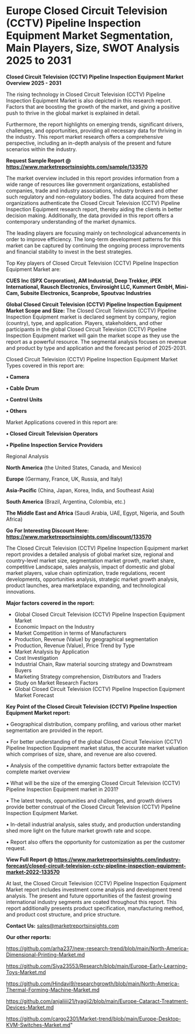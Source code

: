 # Europe Closed Circuit Television (CCTV) Pipeline Inspection Equipment Market Segmentation, Main Players, Size, SWOT Analysis 2025 to 2031

<Strong> Closed Circuit Television (CCTV) Pipeline Inspection Equipment Market Overview 2025 - 2031</strong>

The rising technology in Closed Circuit Television (CCTV) Pipeline Inspection Equipment Market is also depicted in this research report. Factors that are boosting the growth of the market, and giving a positive push to thrive in the global market is explained in detail.

Furthermore, the report highlights on emerging trends, significant drivers, challenges, and opportunities, providing all necessary data for thriving in the industry. This report market research offers a comprehensive perspective, including an in-depth analysis of the present and future scenarios within the industry.

<strong>Request Sample Report @ <a href=https://www.marketreportsinsights.com/sample/133570>https://www.marketreportsinsights.com/sample/133570</a></strong>

The market overview included in this report provides information from a wide range of resources like government organizations, established companies, trade and industry associations, industry brokers and other such regulatory and non-regulatory bodies. The data acquired from these organizations authenticate the Closed Circuit Television (CCTV) Pipeline Inspection Equipment research report, thereby aiding the clients in better decision making. Additionally, the data provided in this report offers a contemporary understanding of the market dynamics.

The leading players are focusing mainly on technological advancements in order to improve efficiency. The long-term development patterns for this market can be captured by continuing the ongoing process improvements and financial stability to invest in the best strategies.

Top Key players of Closed Circuit Television (CCTV) Pipeline Inspection Equipment Market are:

<strong>CUES Inc (SPX Corporation), AM Industrial, Deep Trekker, iPEK International, Rausch Electronics, Envirosight LLC, Kummert GmbH, Mini-Cam, Subsite Electronics, Scanprobe, Spoutvac Industries</strong>

<strong><b>Global Closed Circuit Television (CCTV) Pipeline Inspection Equipment Market Scope and Size:</b></strong>
The Closed Circuit Television (CCTV) Pipeline Inspection Equipment market is declared segment by company, region (country), type, and application. Players, stakeholders, and other participants in the global Closed Circuit Television (CCTV) Pipeline Inspection Equipment market will gain the market scope as they use the report as a powerful resource. The segmental analysis focuses on revenue and product by type and application and the forecast period of 2025-2031.

Closed Circuit Television (CCTV) Pipeline Inspection Equipment Market Types covered in this report are:

<strong>• Camera

• Cable Drum

• Control Units

• Others</strong>

Market Applications covered in this report are:

<strong>• Closed Circuit Television Operators

• Pipeline Inspection Service Providers</strong> 

Regional Analysis

<strong>North America</strong> (the United States, Canada, and Mexico)

<strong>Europe</strong> (Germany, France, UK, Russia, and Italy)

<strong>Asia-Pacific</strong> (China, Japan, Korea, India, and Southeast Asia)

<strong>South America</strong> (Brazil, Argentina, Colombia, etc.)

<strong>The Middle East and Africa</strong> (Saudi Arabia, UAE, Egypt, Nigeria, and South Africa)

<strong>Go For Interesting Discount Here: <a href=https://www.marketreportsinsights.com/discount/133570>https://www.marketreportsinsights.com/discount/133570</a></strong>

The Closed Circuit Television (CCTV) Pipeline Inspection Equipment market report provides a detailed analysis of global market size, regional and country-level market size, segmentation market growth, market share, competitive Landscape, sales analysis, impact of domestic and global market players, value chain optimization, trade regulations, recent developments, opportunities analysis, strategic market growth analysis, product launches, area marketplace expanding, and technological innovations.

<strong><b>Major factors covered in the report:</b></strong>
<ul>
  <li>Global Closed Circuit Television (CCTV) Pipeline Inspection Equipment Market </li>
  <li>Economic Impact on the Industry</li>
  <li>Market Competition in terms of Manufacturers</li>
  <li>Production, Revenue (Value) by geographical segmentation</li>
  <li>Production, Revenue (Value), Price Trend by Type</li>
  <li>Market Analysis by Application</li>
  <li>Cost Investigation</li>
  <li>Industrial Chain, Raw material sourcing strategy and Downstream Buyers</li>
  <li>Marketing Strategy comprehension, Distributors and Traders</li>
  <li>Study on Market Research Factors</li>
  <li>Global Closed Circuit Television (CCTV) Pipeline Inspection Equipment Market Forecast</li>
</ul>

<strong><b>Key Point of the Closed Circuit Television (CCTV) Pipeline Inspection Equipment Market report:</b></strong>

• Geographical distribution, company profiling, and various other market segmentation are provided in the report.

• For better understanding of the global Closed Circuit Television (CCTV) Pipeline Inspection Equipment market status, the accurate market valuation which comprises of size, share, and revenue are also covered.

• Analysis of the competitive dynamic factors better extrapolate the complete market overview

• What will be the size of the emerging Closed Circuit Television (CCTV) Pipeline Inspection Equipment market in 2031?

• The latest trends, opportunities and challenges, and growth drivers provide better construal of the Closed Circuit Television (CCTV) Pipeline Inspection Equipment Market.

• In-detail industrial analysis, sales study, and production understanding shed more light on the future market growth rate and scope.

• Report also offers the opportunity for customization as per the customer request.

<strong><b>View Full Report @ <a href=https://www.marketreportsinsights.com/industry-forecast/closed-circuit-television-cctv-pipeline-inspection-equipment-market-2022-133570>https://www.marketreportsinsights.com/industry-forecast/closed-circuit-television-cctv-pipeline-inspection-equipment-market-2022-133570</a></b></strong>


At last, the Closed Circuit Television (CCTV) Pipeline Inspection Equipment Market report includes investment come analysis and development trend analysis. The present and future opportunities of the fastest growing international industry segments are coated throughout this report. This report additionally presents product specification, manufacturing method, and product cost structure, and price structure.

<strong>Contact Us:</strong>
sales@marketreportsinsights.com

<strong>Our other reports:</strong>

<a href=https://github.com/arha237/new-research-trend/blob/main/North-America-Dimensional-Printing-Market.md>https://github.com/arha237/new-research-trend/blob/main/North-America-Dimensional-Printing-Market.md</a>

<a href=https://github.com/Siya23553/Research/blob/main/Europe-Early-Learning-Toys-Market.md>https://github.com/Siya23553/Research/blob/main/Europe-Early-Learning-Toys-Market.md</a>

<a href=https://github.com/Hindavi9/researchgrowth/blob/main/North-America-Thermal-Forming-Machine-Market.md>https://github.com/Hindavi9/researchgrowth/blob/main/North-America-Thermal-Forming-Machine-Market.md</a>

<a href=https://github.com/anjaliiii21/tyagii2/blob/main/Europe-Cataract-Treatment-Devices-Market.md>https://github.com/anjaliiii21/tyagii2/blob/main/Europe-Cataract-Treatment-Devices-Market.md</a>

<a href=https://github.com/cargo2301/Market-trend/blob/main/Europe-Desktop-KVM-Switches-Market.md>https://github.com/cargo2301/Market-trend/blob/main/Europe-Desktop-KVM-Switches-Market.md</a>"
